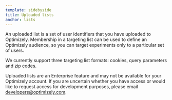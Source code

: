 ```yaml
---
template: sidebyside
title: Uploaded lists
anchor: lists
---
```


An uploaded list is a set of user identifiers that you have uploaded to Optimizely. Membership in a targeting list can be used to define an Optimizely audience, so you can target experiments only to a particular set of users.

We currently support three targeting list formats: cookies, query parameters and zip codes.

Uploaded lists are an Enterprise feature and may not be available for your Optimizely account. If you are uncertain whether you have access or would like to request access for development purposes, please email <a href="mailto:developers@optimizely.com">developers@optimizely.com</a>.
